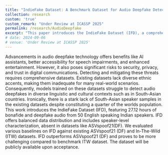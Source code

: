 ```yaml
---
title: "IndieFake Dataset: A Benchmark Dataset for Audio Deepfake Detection"
collection: research
custom: 'true'
custom_remark: "Under Review at ICASSP 2025"
permalink: /research/AudioDeepfake
excerpt: "This paper introduces the IndieFake Dataset (IFD), a comprehensive audio deepfake dataset featuring 27.12 hours of bonafide and deepfake audio from 50 Indian English speakers. Addressing the lack of South-Asian representation in existing datasets, IFD offers balanced data distribution and includes speaker-level characterization to enhance deepfake detection in diverse linguistic and cultural contexts."
# date: 2024-09-06
# venue: 'Under Review at ICASSP 2025'
---
```


<style>

/* Style the counter cards */
.card {
<!--   box-shadow: 0 4px 8px 0 rgba(0, 0, 0, 0.2); /* this adds the "card" effect */ -->
  padding: 16px;
<!--   text-align: center; -->
<!--   background-color: #f1f1f1; -->
}

a:link {
  text-decoration: none;
}
</style>

Advancements in audio deepfake technology offers benefits like AI assistants, better accessibility for speech impairments, and enhanced entertainment. However, it also poses significant risks to security, privacy, and trust in digital communications. Detecting and mitigating these threats requires comprehensive datasets. Existing datasets lack diverse ethnic accents, making them inadequate for many real-world scenarios. Consequently, models trained on these datasets struggle to detect audio deepfakes in diverse linguistic and cultural contexts such as in South-Asian countries. Ironically, there is a stark lack of South-Asian speaker samples in the existing datasets despite constituting a quarter of the worlds population. This work introduces the IndieFake Dataset (IFD), featuring 27.12 hours of bonafide and deepfake audio from 50 English speaking Indian speakers. IFD offers balanced data distribution and includes speaker-level characterization, absent in datasets like ASVspoof21(DF). We evaluated various baselines on IFD against existing ASVspoof21 (DF) and In-The-Wild (ITW) datasets. IFD outperforms ASVspoof21 (DF) and proves to be more challenging compared to benchmark ITW dataset. The dataset will be publicly available upon acceptance.  
